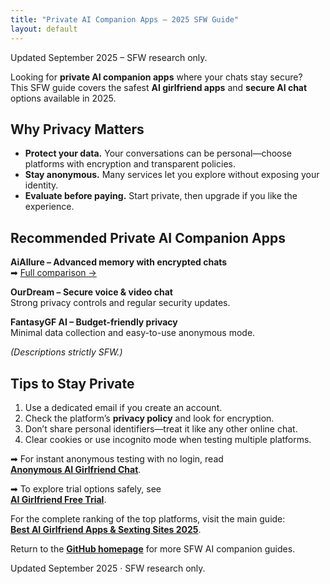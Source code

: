 ```yaml
---
title: "Private AI Companion Apps – 2025 SFW Guide"
layout: default
---
```


Updated September 2025 – SFW research only.

Looking for **private AI companion apps** where your chats stay secure?  
This SFW guide covers the safest **AI girlfriend apps** and **secure AI chat** options available in 2025.

## Why Privacy Matters
* **Protect your data.** Your conversations can be personal—choose platforms with encryption and transparent policies.  
* **Stay anonymous.** Many services let you explore without exposing your identity.  
* **Evaluate before paying.** Start private, then upgrade if you like the experience.

## Recommended Private AI Companion Apps
**AiAllure – Advanced memory with encrypted chats**  
➡ [Full comparison →](https://www.aisextinghub.com/blog/best-ai-girlfriend-apps-2025)

**OurDream – Secure voice & video chat**  
Strong privacy controls and regular security updates.

**FantasyGF AI – Budget-friendly privacy**  
Minimal data collection and easy-to-use anonymous mode.

*(Descriptions strictly SFW.)*

## Tips to Stay Private
1. Use a dedicated email if you create an account.  
2. Check the platform’s **privacy policy** and look for encryption.  
3. Don’t share personal identifiers—treat it like any other online chat.  
4. Clear cookies or use incognito mode when testing multiple platforms.

➡ For instant anonymous testing with no login, read  
**[Anonymous AI Girlfriend Chat](https://ai-companion-guides.github.io/anonymous-ai-girlfriend-chat/)**.

➡ To explore trial options safely, see  
**[AI Girlfriend Free Trial](https://ai-companion-guides.github.io/ai-girlfriend-free-trial/)**.

For the complete ranking of the top platforms, visit the main guide:  
**[Best AI Girlfriend Apps & Sexting Sites 2025](https://www.aisextinghub.com/blog/best-ai-girlfriend-apps-2025)**.

Return to the **[GitHub homepage](https://ai-companion-guides.github.io/)** for more SFW AI companion guides.

Updated September 2025 · SFW research only.
